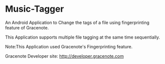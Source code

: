 Music-Tagger
============

An Android Application to Change the tags of a file using fingerprinting feature of Gracenote.

This Application supports multiple file tagging at the same time sequentially.

Note:This Application used Gracenote's Fingerprinting feature.

Gracenote Developer site: http://developer.gracenote.com
